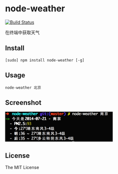 # node-weather

[![Build Status](https://travis-ci.org/SFantasy/node-weather.svg)](https://travis-ci.org/SFantasy/node-weather)

在终端中获取天气

## Install

```
[sudo] npm install node-weather [-g]
```

## Usage

```
node-weather 北京
```

## Screenshot

![screenshot](node-weather.png)

## License

The MIT License
